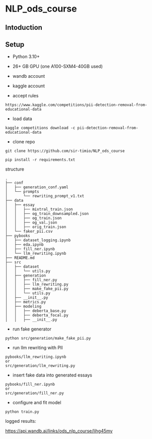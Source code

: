 # NLP_ods_course

## Intoduction
<FIILME>

## Setup

- Python 3.10+
- 26+ GB GPU (one A100-SXM4-40GB used)
- wandb account
- kaggle account

- accept rules 

```
https://www.kaggle.com/competitions/pii-detection-removal-from-educational-data
```

- load data
```
kaggle competitions download -c pii-detection-removal-from-educational-data
```

- clone repo
```
git clone https://github.com/sir-timio/NLP_ods_course
```


```
pip install -r requirements.txt
```
structure
```
.
├── conf
│   ├── generation_conf.yaml
│   └── prompts
│       └── rewriting_prompt_v1.txt
├── data
│   ├── essay
│   │   ├── mixtral_train.json
│   │   ├── og_train_downsampled.json
│   │   ├── og_train.json
│   │   ├── og_val.json
│   │   ├── orig_train.json
│   └── faker_pii.csv
├── pybooks
│   ├── dataset_logging.ipynb
│   ├── eda.ipynb
│   ├── fill_ner.ipynb
│   └── llm_rewriting.ipynb
├── README.md
├── src
│   ├── dataset
│   │   └── utils.py
│   ├── generation
│   │   ├── fill_ner.py
│   │   ├── llm_rewriting.py
│   │   ├── make_fake_pii.py
│   │   └── utils.py
│   ├── __init__.py
│   ├── metrics.py
│   ├── modeling
│   │   ├── deberta_base.py
│   │   ├── deberta_focal.py
│   │   ├── __init__.py
```

- run fake generator
```
python src/generation/make_fake_pii.py
```
- run llm rewriting with PII

```
pybooks/llm_rewriting.ipynb 
or 
src/generation/llm_rewriting.py
```

- insert fake data into generated essays

```
pybooks/fill_ner.ipynb 
or 
src/generation/fill_ner.py
```

- configure and fit model

```
python train.py
```

logged results:

https://api.wandb.ai/links/ods_nlp_course/lihg45my